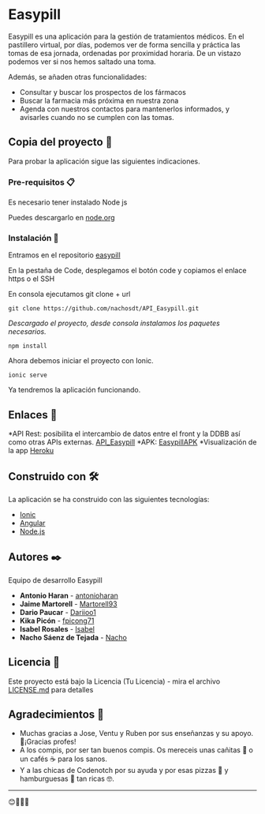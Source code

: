 # Easypill

Easypill es una aplicación para la gestión de tratamientos médicos. 
En el pastillero virtual, por días, podemos ver de forma sencilla y práctica las tomas de esa jornada, 
ordenadas por proximidad horaria. 
De un vistazo podemos ver si nos hemos saltado una toma.

Además, se añaden otras funcionalidades:
* Consultar y buscar los prospectos de los fármacos
* Buscar la farmacia más próxima en nuestra zona
* Agenda con nuestros contactos para mantenerlos informados, y avisarles cuando no se cumplen con las tomas.


## Copia del proyecto 🚀

Para probar la aplicación sigue las siguientes indicaciones.

### Pre-requisitos 📋

Es necesario tener instalado Node js

Puedes descargarlo en [node.org](https://nodejs.org/es/download/)


### Instalación 🔧

Entramos en el repositorio [easypill](https://github.com/nachosdt/easypill)

En la pestaña de Code, desplegamos el botón code y copiamos el enlace https o el SSH

En consola ejecutamos git clone + url

```
git clone https://github.com/nachosdt/API_Easypill.git
```

_Descargado el proyecto, desde consola instalamos los paquetes necesarios._

```
npm install
```

Ahora debemos iniciar el proyecto con Ionic.

```
ionic serve
```
Ya tendremos la aplicación funcionando.

## Enlaces :link:
*API Rest: posibilita el intercambio de datos entre el front y la DDBB así como otras APIs externas.
[API_Easypill](https://github.com/nachosdt/API_Easypill)
*APK: 
[EasypillAPK]()
*Visualización de la app
[Heroku](https://easypillapp.herokuapp.com/landing)

## Construido con 🛠️

La aplicación se ha construido con las siguientes tecnologías:

* [Ionic](https://ionicframework.com/)
* [Angular](https://angular.io/)
* [Node.js](https://nodejs.org/es/) 


## Autores ✒️

Equipo de desarrollo Easypill

* **Antonio Haran** - [antonioharan](https://github.com/antonioharan)
* **Jaime Martorell** - [Martorell93](https://github.com/Martorell93)
* **Dario Paucar** - [Dariioo1](https://github.com/Dariioo1)
* **Kika Picón** - [fpicong71](https://github.com/fpicong71)
* **Isabel Rosales** - [Isabel](https://github.com/LIRVisabel)
* **Nacho Sáenz de Tejada** - [Nacho](https://github.com/nachosdt)

## Licencia 📄

Este proyecto está bajo la Licencia (Tu Licencia) - mira el archivo [LICENSE.md](LICENSE.md) para detalles

## Agradecimientos 🎁

* Muchas gracias a Jose, Ventu y Ruben por sus enseñanzas y su apoyo.📢¡Gracias profes!
* A los compis, por ser tan buenos compis. Os mereceis unas cañitas 🍺 o un cafés ☕ para los sanos. 
* Y a las chicas de Codenotch por su ayuda y por esas pizzas :pizza: y hamburguesas :hamburger: tan ricas 🤓.

---
😊:clap::clap::clap:
